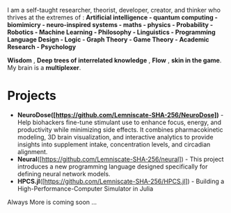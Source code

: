 I am a self-taught researcher, theorist, developer, creator, and thinker who thrives at the extremes of :
**Artificial intelligence - quantum computing - biomimicry - neuro-inspired systems - maths - physics - Probability - Robotics - Machine Learning - Philosophy - Linguistics - Programming Language Design - Logic - Graph Theory - Game Theory - Academic Research - Psychology**

**Wisdom** , **Deep trees of interrelated knowledge** , **Flow** , **skin in the game**. My brain is a **multiplexer**.

# Projects

- **NeuroDose([https://github.com/Lemniscate-SHA-256/NeuroDose])** - Help biohackers fine-tune stimulant use to enhance focus, energy, and productivity while minimizing side effects.  It combines pharmacokinetic modeling, 3D brain visualization, and interactive analytics to provide insights into supplement intake, concentration levels, and circadian alignment.
- **Neural**([https://github.com/Lemniscate-SHA-256/neural]) - This project introduces a new programming language designed specifically for defining neural network models.
- **HPCS.jl**([https://github.com/Lemniscate-SHA-256/HPCS.jl]) - Building a High-Performance-Computer Simulator in Julia




Always More is coming soon ...
